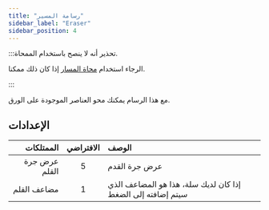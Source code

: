 ```yaml
---
title: "رسامة المسير"
sidebar_label: "Eraser"
sidebar_position: 4
---
```



:::تحذير أنه لا ينصح باستخدام الممحاة.

الرجاء استخدام [محاة المسار](path_eraser) إذا كان ذلك ممكنا.

:::

مع هذا الرسام يمكنك محو العناصر الموجودة على الورق.

## الإعدادات

|     الممتلكات | الافتراضي | الوصف                                                       |
| -------------:|:---------:|:----------------------------------------------------------- |
| عرض جرة القلم |     5     | عرض جرة القدم                                               |
|   مضاعف القلم |     1     | إذا كان لديك سلة، هذا هو المضاعف الذي سيتم إضافته إلى الضغط |

